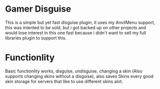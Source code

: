 # Gamer Disguise
This is a simple but yet fast disguise plugin, it uses my AnvilMenu support, this was intented to be sold, but i got backed up on other projects and would lose interest in this one fast because i didn't want to sell my full libraries plugin to support this.

# Functionlity
Basic functionlity works, disguise, undisguise, changing a skin (Also supports changing skins without a disguise), also saves Skins every good skin storage for servers that like to use different skins alot.
